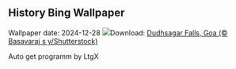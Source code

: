 ## History Bing Wallpaper
Wallpaper date: 2024-12-28
![](https://www.bing.com/th?id=OHR.DudhsagarFalls_EN-IN8941732838_UHD.jpg&w=1000)Download: [Dudhsagar Falls, Goa (© Basavaraj s y/Shutterstock)](https://www.bing.com/th?id=OHR.DudhsagarFalls_EN-IN8941732838_UHD.jpg)

Auto get programm by LtgX
